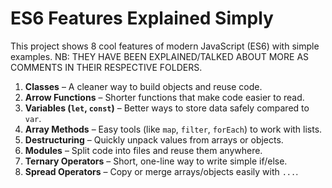 # ES6 Features Explained Simply

This project shows 8 cool features of modern JavaScript (ES6) with simple examples.
NB: THEY HAVE BEEN EXPLAINED/TALKED ABOUT MORE AS COMMENTS IN THEIR RESPECTIVE FOLDERS.
1. **Classes** – A cleaner way to build objects and reuse code.
2. **Arrow Functions** – Shorter functions that make code easier to read.
3. **Variables (`let`, `const`)** – Better ways to store data safely compared to `var`.
4. **Array Methods** – Easy tools (like `map`, `filter`, `forEach`) to work with lists.
5. **Destructuring** – Quickly unpack values from arrays or objects.
6. **Modules** – Split code into files and reuse them anywhere.
7. **Ternary Operators** – Short, one-line way to write simple if/else.
8. **Spread Operators** – Copy or merge arrays/objects easily with `...`.

